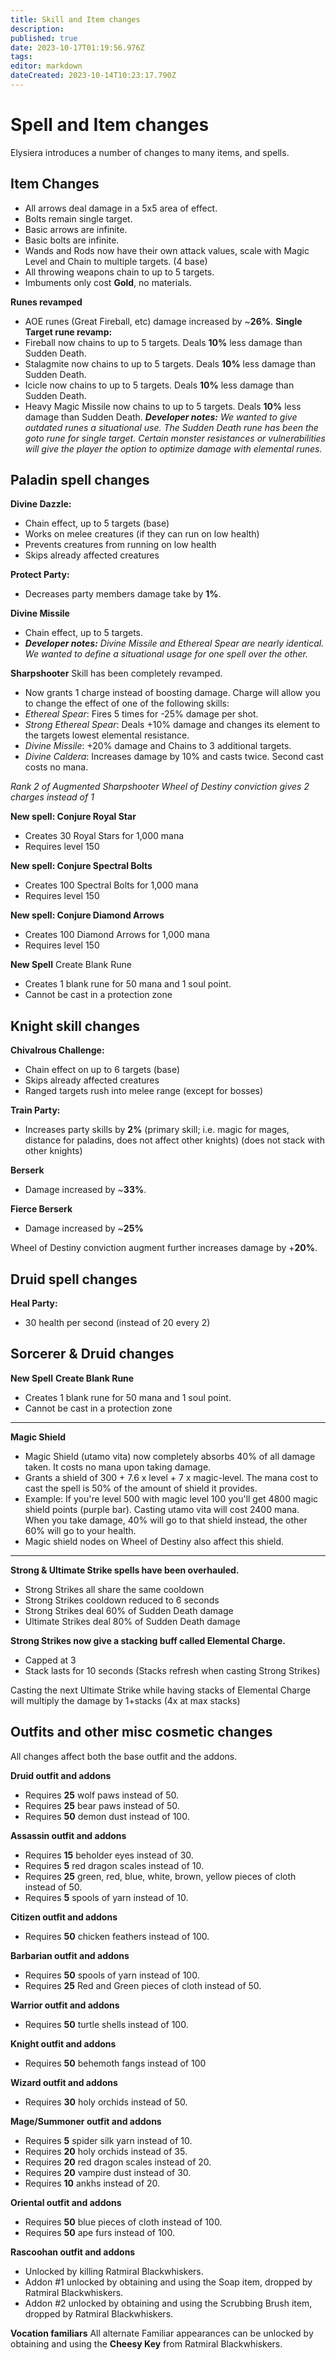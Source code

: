 ```yaml
---
title: Skill and Item changes
description: 
published: true
date: 2023-10-17T01:19:56.976Z
tags: 
editor: markdown
dateCreated: 2023-10-14T10:23:17.790Z
---
```


# Spell and Item changes

Elysiera introduces a number of changes to many items, and spells.

## Item Changes
- All arrows deal damage in a 5x5 area of effect.
- Bolts remain single target.
- Basic arrows are infinite.
- Basic bolts are infinite.
- Wands and Rods now have their own attack values, scale with Magic Level and Chain to multiple targets. (4 base)
- All throwing weapons chain to up to 5 targets.
- Imbuments only cost **Gold**, no materials.

**Runes revamped**
- AOE runes (Great Fireball, etc) damage increased by ~**26%**.
**Single Target rune revamp:**
- Fireball now chains to up to 5 targets. Deals **10%** less damage than Sudden Death.
- Stalagmite now chains to up to 5 targets. Deals **10%** less damage than Sudden Death.
- Icicle now chains to up to 5 targets. Deals **10%** less damage than Sudden Death.
- Heavy Magic Missile now chains to up to 5 targets. Deals **10%** less damage than Sudden Death.
***Developer notes:** We wanted to give outdated runes a situational use. The Sudden Death rune has been the goto rune for single target. Certain monster resistances or vulnerabilities will give the player the option to optimize damage with elemental runes.*

## Paladin spell changes
**Divine Dazzle:**

-   Chain effect, up to 5 targets (base)
-   Works on melee creatures (if they can run on low health)
-   Prevents creatures from running on low health
-   Skips already affected creatures

**Protect Party:**

-   Decreases party members damage take by **1%**.

**Divine Missile**

-   Chain effect, up to 5 targets.
-   ***Developer notes:** Divine Missile and Ethereal Spear are nearly identical. We wanted to define a situational usage for one spell over the other.*

**Sharpshooter**
Skill has been completely revamped.
- Now grants 1 charge instead of boosting damage. Charge will allow you to change the effect of one of the following skills:
- *Ethereal Spear*: Fires 5 times for -25% damage per shot.
- *Strong Ethereal Spear*: Deals +10% damage and changes its element to the targets lowest elemental resistance.
- *Divine Missile*: +20% damage and Chains to 3 additional targets.
- *Divine Caldera*: Increases damage by 10% and casts twice. Second cast costs no mana.

*Rank 2 of Augmented Sharpshooter Wheel of Destiny conviction gives 2 charges instead of 1*

**New spell: Conjure Royal Star**
- Creates 30 Royal Stars for 1,000 mana
- Requires level 150

**New spell: Conjure Spectral Bolts**
- Creates 100 Spectral Bolts for 1,000 mana
- Requires level 150

**New spell: Conjure Diamond Arrows**
- Creates 100 Diamond Arrows for 1,000 mana
- Requires level 150

**New Spell**
Create Blank Rune
- Creates 1 blank rune for 50 mana and 1 soul point.
- Cannot be cast in a protection zone

## Knight skill changes
**Chivalrous Challenge:**

-   Chain effect on up to 6 targets (base)
-   Skips already affected creatures
-   Ranged targets rush into melee range (except for bosses)

**Train Party:**

-   Increases party skills by **2%** (primary skill; i.e. magic for mages, distance for paladins, does not affect other knights) (does not stack with other knights)

**Berserk**
- Damage increased by ~**33%**.

**Fierce Berserk**
- Damage increased by ~**25%**

Wheel of Destiny conviction augment further increases damage by +**20%**.

## Druid spell changes

**Heal Party:**

-   30 health per second (instead of 20 every 2)

## Sorcerer & Druid changes

**New Spell**
**Create Blank Rune**
- Creates 1 blank rune for 50 mana and 1 soul point.
- Cannot be cast in a protection zone

---

**Magic Shield**
- Magic Shield (utamo vita) now completely absorbs 40% of all damage taken. It costs no mana upon taking damage.
- Grants a shield of 300 + 7.6 x level + 7 x magic-level. The mana cost to cast the spell is 50% of the amount of shield it provides.
- Example: If you're level 500 with magic level 100 you'll get 4800 magic shield points (purple bar). Casting utamo vita will cost 2400 mana. When you take damage, 40% will go to that shield instead, the other 60% will go to your health.
- Magic shield nodes on Wheel of Destiny also affect this shield.

---

**Strong & Ultimate Strike spells have been overhauled.**
- Strong Strikes all share the same cooldown
- Strong Strikes cooldown reduced to 6 seconds
- Strong Strikes deal 60% of Sudden Death damage
- Ultimate Strikes deal 80% of Sudden Death damage

**Strong Strikes now give a stacking buff called Elemental Charge.**
- Capped at 3
- Stack lasts for 10 seconds (Stacks refresh when casting Strong Strikes)

Casting the next Ultimate Strike while having stacks of Elemental Charge will multiply the damage by 1+stacks (4x at max stacks)

## Outfits and other misc cosmetic changes

All changes affect both the base outfit and the addons.

**Druid outfit and addons**
- Requires **25** wolf paws instead of 50.
- Requires **25** bear paws instead of 50.
- Requires **50** demon dust instead of 100.

**Assassin outfit and addons**
- Requires **15** beholder eyes instead of 30.
- Requires **5** red dragon scales instead of 10.
- Requires **25** green, red, blue, white, brown, yellow pieces of cloth instead of 50.
- Requires **5** spools of yarn instead of 10.

**Citizen outfit and addons**
- Requires **50** chicken feathers instead of 100.

**Barbarian outfit and addons**
- Requires **50** spools of yarn instead of 100.
- Requires **25** Red and Green pieces of cloth instead of 50.

**Warrior outfit and addons**
- Requires **50** turtle shells instead of 100.

**Knight outfit and addons**
- Requires **50** behemoth fangs instead of 100

**Wizard outfit and addons**
- Requires **30** holy orchids instead of 50.

**Mage/Summoner outfit and addons**
- Requires **5** spider silk yarn instead of 10.
- Requires **20** holy orchids instead of 35.
- Requires **20** red dragon scales instead of 20.
- Requires **20** vampire dust instead of 30.
- Requires **10** ankhs instead of 20.

**Oriental outfit and addons**
- Requires **50** blue pieces of cloth instead of 100.
- Requires **50** ape furs instead of 100.

**Rascoohan outfit and addons**
- Unlocked by killing Ratmiral Blackwhiskers.
- Addon #1 unlocked by obtaining and using the Soap item, dropped by Ratmiral Blackwhiskers.
- Addon #2 unlocked by obtaining and using the Scrubbing Brush item, dropped by Ratmiral Blackwhiskers.

**Vocation familiars**
All alternate Familiar appearances can be unlocked by obtaining and using the **Cheesy Key** from Ratmiral Blackwhiskers.
